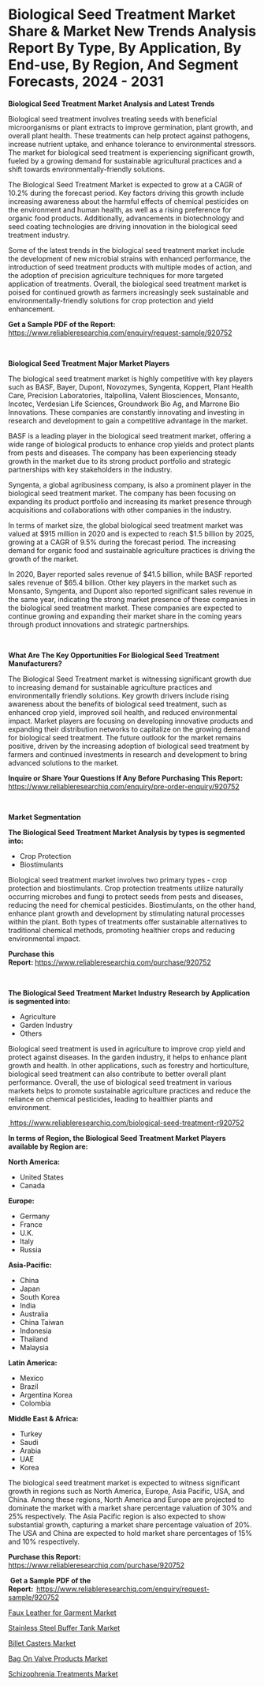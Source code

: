<p><h1>Biological Seed Treatment Market Share & Market New Trends Analysis Report By Type, By Application, By End-use, By Region, And Segment Forecasts, 2024 - 2031</h1></p><p><strong>Biological Seed Treatment Market Analysis and Latest Trends</strong></p>
<p><p>Biological seed treatment involves treating seeds with beneficial microorganisms or plant extracts to improve germination, plant growth, and overall plant health. These treatments can help protect against pathogens, increase nutrient uptake, and enhance tolerance to environmental stressors. The market for biological seed treatment is experiencing significant growth, fueled by a growing demand for sustainable agricultural practices and a shift towards environmentally-friendly solutions.</p><p>The Biological Seed Treatment Market is expected to grow at a CAGR of 10.2% during the forecast period. Key factors driving this growth include increasing awareness about the harmful effects of chemical pesticides on the environment and human health, as well as a rising preference for organic food products. Additionally, advancements in biotechnology and seed coating technologies are driving innovation in the biological seed treatment industry.</p><p>Some of the latest trends in the biological seed treatment market include the development of new microbial strains with enhanced performance, the introduction of seed treatment products with multiple modes of action, and the adoption of precision agriculture techniques for more targeted application of treatments. Overall, the biological seed treatment market is poised for continued growth as farmers increasingly seek sustainable and environmentally-friendly solutions for crop protection and yield enhancement.</p></p>
<p><strong>Get a Sample PDF of the Report:&nbsp;</strong> <a href="https://www.reliableresearchiq.com/enquiry/request-sample/920752">https://www.reliableresearchiq.com/enquiry/request-sample/920752</a></p>
<p>&nbsp;</p>
<p><strong>Biological Seed Treatment Major Market Players</strong></p>
<p><p>The biological seed treatment market is highly competitive with key players such as BASF, Bayer, Dupont, Novozymes, Syngenta, Koppert, Plant Health Care, Precision Laboratories, Italpollina, Valent Biosciences, Monsanto, Incotec, Verdesian Life Sciences, Groundwork Bio Ag, and Marrone Bio Innovations. These companies are constantly innovating and investing in research and development to gain a competitive advantage in the market.</p><p>BASF is a leading player in the biological seed treatment market, offering a wide range of biological products to enhance crop yields and protect plants from pests and diseases. The company has been experiencing steady growth in the market due to its strong product portfolio and strategic partnerships with key stakeholders in the industry.</p><p>Syngenta, a global agribusiness company, is also a prominent player in the biological seed treatment market. The company has been focusing on expanding its product portfolio and increasing its market presence through acquisitions and collaborations with other companies in the industry.</p><p>In terms of market size, the global biological seed treatment market was valued at $915 million in 2020 and is expected to reach $1.5 billion by 2025, growing at a CAGR of 9.5% during the forecast period. The increasing demand for organic food and sustainable agriculture practices is driving the growth of the market.</p><p>In 2020, Bayer reported sales revenue of $41.5 billion, while BASF reported sales revenue of $65.4 billion. Other key players in the market such as Monsanto, Syngenta, and Dupont also reported significant sales revenue in the same year, indicating the strong market presence of these companies in the biological seed treatment market. These companies are expected to continue growing and expanding their market share in the coming years through product innovations and strategic partnerships.</p></p>
<p>&nbsp;</p>
<p><strong>What Are The Key Opportunities For Biological Seed Treatment Manufacturers?</strong></p>
<p><p>The Biological Seed Treatment market is witnessing significant growth due to increasing demand for sustainable agriculture practices and environmentally friendly solutions. Key growth drivers include rising awareness about the benefits of biological seed treatment, such as enhanced crop yield, improved soil health, and reduced environmental impact. Market players are focusing on developing innovative products and expanding their distribution networks to capitalize on the growing demand for biological seed treatment. The future outlook for the market remains positive, driven by the increasing adoption of biological seed treatment by farmers and continued investments in research and development to bring advanced solutions to the market.</p></p>
<p><strong>Inquire or Share Your Questions If Any Before Purchasing This Report:</strong> <a href="https://www.reliableresearchiq.com/enquiry/pre-order-enquiry/920752">https://www.reliableresearchiq.com/enquiry/pre-order-enquiry/920752</a></p>
<p>&nbsp;</p>
<p><strong>Market Segmentation</strong></p>
<p><strong>The Biological Seed Treatment Market Analysis by types is segmented into:</strong></p>
<p><ul><li>Crop Protection</li><li>Biostimulants</li></ul></p>
<p><p>Biological seed treatment market involves two primary types - crop protection and biostimulants. Crop protection treatments utilize naturally occurring microbes and fungi to protect seeds from pests and diseases, reducing the need for chemical pesticides. Biostimulants, on the other hand, enhance plant growth and development by stimulating natural processes within the plant. Both types of treatments offer sustainable alternatives to traditional chemical methods, promoting healthier crops and reducing environmental impact.</p></p>
<p><strong>Purchase this Report:&nbsp;</strong><a href="https://www.reliableresearchiq.com/purchase/920752">https://www.reliableresearchiq.com/purchase/920752</a></p>
<p>&nbsp;</p>
<p><strong>The Biological Seed Treatment Market Industry Research by Application is segmented into:</strong></p>
<p><ul><li>Agriculture</li><li>Garden Industry</li><li>Others</li></ul></p>
<p><p>Biological seed treatment is used in agriculture to improve crop yield and protect against diseases. In the garden industry, it helps to enhance plant growth and health. In other applications, such as forestry and horticulture, biological seed treatment can also contribute to better overall plant performance. Overall, the use of biological seed treatment in various markets helps to promote sustainable agriculture practices and reduce the reliance on chemical pesticides, leading to healthier plants and environment.</p></p>
<p><a href="https://www.reliableresearchiq.com/biological-seed-treatment-r920752">&nbsp;https://www.reliableresearchiq.com/biological-seed-treatment-r920752</a></p>
<p><strong>In terms of Region, the Biological Seed Treatment Market Players available by Region are:</strong></p>
<p>
    <p> <strong> North America: </strong>
        <ul>
            <li>United States</li>
            <li>Canada</li>
        </ul>
        </p> 
    <p> <strong> Europe: </strong>
        <ul>
            <li>Germany</li>
            <li>France</li>
            <li>U.K.</li>
            <li>Italy</li>
            <li>Russia</li>
        </ul>
        </p> 
    <p> <strong> Asia-Pacific: </strong>
        <ul>
            <li>China</li>
            <li>Japan</li>
            <li>South Korea</li>
            <li>India</li>
            <li>Australia</li>
            <li>China Taiwan</li>
            <li>Indonesia</li>
            <li>Thailand</li>
            <li>Malaysia</li>
        </ul>
        </p> 
    <p> <strong> Latin America: </strong>
        <ul>
            <li>Mexico</li>
            <li>Brazil</li>
            <li>Argentina Korea</li>
            <li>Colombia</li>
        </ul>
        </p> 
    <p> <strong> Middle East & Africa: </strong>
        <ul>
            <li>Turkey</li>
            <li>Saudi</li>
            <li>Arabia</li>
            <li>UAE</li>
            <li>Korea</li>
        </ul>
    </p>
    </p>
<p><p>The biological seed treatment market is expected to witness significant growth in regions such as North America, Europe, Asia Pacific, USA, and China. Among these regions, North America and Europe are projected to dominate the market with a market share percentage valuation of 30% and 25% respectively. The Asia Pacific region is also expected to show substantial growth, capturing a market share percentage valuation of 20%. The USA and China are expected to hold market share percentages of 15% and 10% respectively.</p></p>
<p><strong>Purchase this Report: </strong><a href="https://www.reliableresearchiq.com/purchase/920752">https://www.reliableresearchiq.com/purchase/920752</a></p>
<p>&nbsp;<strong>Get a Sample PDF of the Report:&nbsp;&nbsp;</strong><a href="https://www.reliableresearchiq.com/enquiry/request-sample/920752">https://www.reliableresearchiq.com/enquiry/request-sample/920752</a></p>
<p><strong></strong></p>
<p><p><a href="https://www.linkedin.com/pulse/faux-leather-garment-market-size-growth-industry-analysis-8wlaf?trackingId=6rqTtmruS%2FG4yzAKnMmI9w%3D%3D">Faux Leather for Garment Market</a></p><p><a href="https://medium.com/@codystark63/stainless-steel-buffer-tank-market-investigation-industry-evolution-and-forecast-till-2031-f75f60bd5f0f">Stainless Steel Buffer Tank Market</a></p><p><a href="https://medium.com/@diegomoen/strategic-insights-into-global-billet-casters-market-trends-2024-2031-covered-in-125-pages-4d773862f664">Billet Casters Market</a></p><p><a href="https://www.linkedin.com/pulse/bag-valve-products-market-size-share-trends-analysis-xygoe?trackingId=3kiWCbDhQG2qbHr7zF8PwQ%3D%3D">Bag On Valve Products Market</a></p><p><a href="https://github.com/SheilaBruen2023/Market-Research-Report-List-2/blob/main/schizophrenia-treatments-market.md">Schizophrenia Treatments Market</a></p></p>